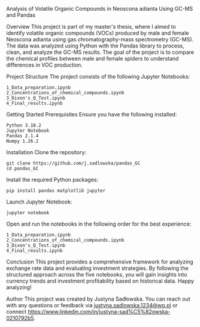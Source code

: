 Analysis of Volatile Organic Compounds in Neoscona adianta Using GC-MS and Pandas

Overview
This project is part of my master's thesis, where I aimed to identify volatile organic compounds (VOCs) produced by male and female Neoscona adianta using gas chromatography-mass spectrometry (GC-MS). The data was analyzed using Python with the Pandas library to process, clean, and analyze the GC-MS results. The goal of the project is to compare the chemical profiles between male and female spiders to understand differences in VOC production.

Project Structure
The project consists of the following Jupyter Notebooks:

    1_Data_preparation.ipynb  
    2_Concentrations_of_chemical_compounds.ipynb  
    3_Dixon's_Q_Test.ipynb  
    4_Final_results.ipynb 
    
Getting Started
Prerequisites Ensure you have the following installed:

    Python 3.10.2  
    Jupyter Notebook  
    Pandas 2.1.4   
    Numpy 1.26.2  
    
Installation
Clone the repository:

    git clone https://github.com/j.sadlowska/pandas_GC 
    cd pandas_GC  
Install the required Python packages:

    pip install pandas matplotlib jupyter  
Launch Jupyter Notebook:

    jupyter notebook
    
Open and run the notebooks in the following order for the best experience:

    1_Data_preparation.ipynb  
    2_Concentrations_of_chemical_compounds.ipynb  
    3_Dixon's_Q_Test.ipynb  
    4_Final_results.ipynb 
    
Conclusion
This project provides a comprehensive framework for analyzing exchange rate data and evaluating investment strategies. By following the structured approach across the five notebooks, you will gain insights into currency trends and investment profitability based on historical data. Happy analyzing!

Author
This project was created by Justyna Sadłowska. You can reach out with any questions or feedback via justyna.sadlowska.1234@wp.pl or connect https://www.linkedin.com/in/justyna-sad%C5%82owska-0210792b5.
